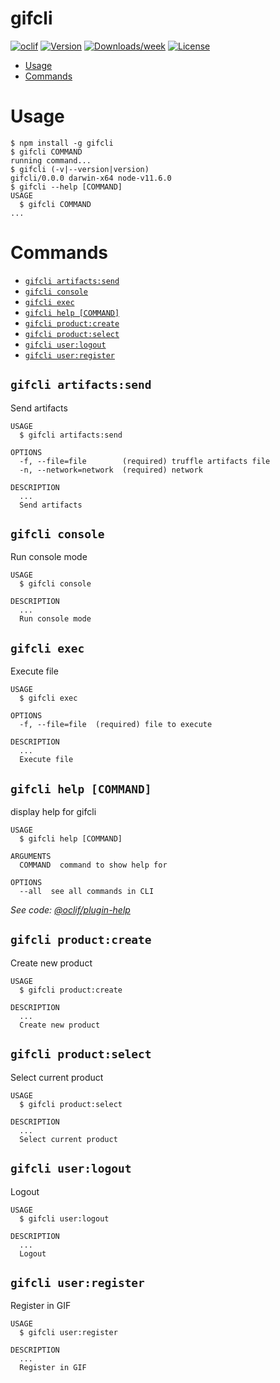 gifcli
======



[![oclif](https://img.shields.io/badge/cli-oclif-brightgreen.svg)](https://oclif.io)
[![Version](https://img.shields.io/npm/v/gifcli.svg)](https://npmjs.org/package/gifcli)
[![Downloads/week](https://img.shields.io/npm/dw/gifcli.svg)](https://npmjs.org/package/gifcli)
[![License](https://img.shields.io/npm/l/gifcli.svg)](https://github.com/kandrianov/gifcli/blob/master/package.json)

<!-- toc -->
* [Usage](#usage)
* [Commands](#commands)
<!-- tocstop -->
# Usage
<!-- usage -->
```sh-session
$ npm install -g gifcli
$ gifcli COMMAND
running command...
$ gifcli (-v|--version|version)
gifcli/0.0.0 darwin-x64 node-v11.6.0
$ gifcli --help [COMMAND]
USAGE
  $ gifcli COMMAND
...
```
<!-- usagestop -->
# Commands
<!-- commands -->
* [`gifcli artifacts:send`](#gifcli-artifactssend)
* [`gifcli console`](#gifcli-console)
* [`gifcli exec`](#gifcli-exec)
* [`gifcli help [COMMAND]`](#gifcli-help-command)
* [`gifcli product:create`](#gifcli-productcreate)
* [`gifcli product:select`](#gifcli-productselect)
* [`gifcli user:logout`](#gifcli-userlogout)
* [`gifcli user:register`](#gifcli-userregister)

## `gifcli artifacts:send`

Send artifacts

```
USAGE
  $ gifcli artifacts:send

OPTIONS
  -f, --file=file        (required) truffle artifacts file
  -n, --network=network  (required) network

DESCRIPTION
  ...
  Send artifacts
```

## `gifcli console`

Run console mode

```
USAGE
  $ gifcli console

DESCRIPTION
  ...
  Run console mode
```

## `gifcli exec`

Execute file

```
USAGE
  $ gifcli exec

OPTIONS
  -f, --file=file  (required) file to execute

DESCRIPTION
  ...
  Execute file
```

## `gifcli help [COMMAND]`

display help for gifcli

```
USAGE
  $ gifcli help [COMMAND]

ARGUMENTS
  COMMAND  command to show help for

OPTIONS
  --all  see all commands in CLI
```

_See code: [@oclif/plugin-help](https://github.com/oclif/plugin-help/blob/v2.1.6/src/commands/help.ts)_

## `gifcli product:create`

Create new product

```
USAGE
  $ gifcli product:create

DESCRIPTION
  ...
  Create new product
```

## `gifcli product:select`

Select current product

```
USAGE
  $ gifcli product:select

DESCRIPTION
  ...
  Select current product
```

## `gifcli user:logout`

Logout

```
USAGE
  $ gifcli user:logout

DESCRIPTION
  ...
  Logout
```

## `gifcli user:register`

Register in GIF

```
USAGE
  $ gifcli user:register

DESCRIPTION
  ...
  Register in GIF
```
<!-- commandsstop -->
